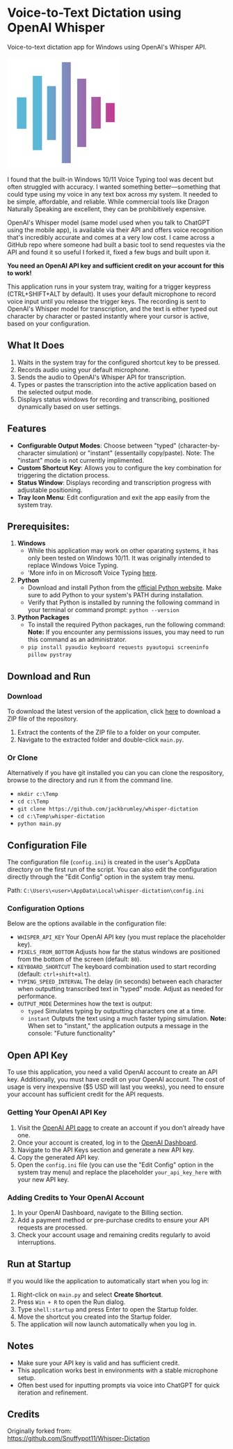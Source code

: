 # Voice-to-Text Dictation using OpenAI Whisper

Voice-to-text dictation app for Windows using OpenAI's Whisper API.

![alt text](/assets/icon256x256.png)

I found that the built-in Windows 10/11 Voice Typing tool was decent but often struggled with accuracy. I wanted something better—something that could type using my voice in any text box across my system. It needed to be simple, affordable, and reliable. While commercial tools like Dragon Naturally Speaking are excellent, they can be prohibitively expensive.

OpenAI's Whisper model (same model used when you talk to ChatGPT using the mobile app), is available via their API and offers voice recognition that's incredibly accurate and comes at a very low cost. I came across a GitHub repo where someone had built a basic tool to send requestes via the API and found it so useful I forked it, fixed a few bugs and built upon it.

**You need an OpenAI API key and sufficient credit on your account for this to work!**

This application runs in your system tray, waiting for a trigger keypress (CTRL+SHIFT+ALT by default). It uses your default microphone to record voice input until you release the trigger keys. The recording is sent to OpenAI's Whisper model for transcription, and the text is either typed out character by character or pasted instantly where your cursor is active, based on your configuration.

## What It Does

1. Waits in the system tray for the configured shortcut key to be pressed.
2. Records audio using your default microphone.
3. Sends the audio to OpenAI's Whisper API for transcription.
4. Types or pastes the transcription into the active application based on the selected output mode.
5. Displays status windows for recording and transcribing, positioned dynamically based on user settings.

## Features

- **Configurable Output Modes**: Choose between "typed" (character-by-character simulation) or "instant" (essentailly copy/paste). Note: The "instant" mode is not currently implimented.
- **Custom Shortcut Key**: Allows you to configure the key combination for triggering the dictation process.
- **Status Window**: Displays recording and transcription progress with adjustable positioning.
- **Tray Icon Menu**: Edit configuration and exit the app easily from the system tray.


## Prerequisites:

1. **Windows** 
   - While this application may work on other oparating systems, it has only been tested on Windows 10/11. It was originally intended to replace Windows Voice Typing.
   - 'More info in on Microsoft Voice Typing  [here](https://support.microsoft.com/en-au/windows/use-voice-typing-to-talk-instead-of-type-on-your-pc-fec94565-c4bd-329d-e59a-af033fa5689f).
2. **Python**
   - Download and install Python from the [official Python website](https://www.python.org/downloads/). Make sure to add Python to your system's PATH during installation.
   - Verify that Python is installed by running the following command in your terminal or command prompt: 
   `python --version`
3. **Python Packages**
   - To install the required Python packages, run the following command:
   **Note:** If you encounter any permissions issues, you may need to run this command as an administrator.
   - `pip install pyaudio keyboard requests pyautogui screeninfo pillow pystray`

## Download and Run

### Download
To download the latest version of the application, click [here](https://github.com/jackbrumley/whisper-dictation/archive/refs/heads/main.zip) to download a ZIP file of the repository.

1. Extract the contents of the ZIP file to a folder on your computer.
2. Navigate to the extracted folder and double-click `main.py`.


### Or  Clone

Alternatively if you have git installed you can you can clone the respository, browse to the directory and run it from the command line.
- `mkdir c:\Temp`
- `cd c:\Temp`
- `git clone https://github.com/jackbrumley/whisper-dictation`
- `cd c:\Temp\whisper-dictation`
- `python main.py`

## Configuration File

The configuration file (`config.ini`) is created in the user's AppData directory on the first run of the script. You can also edit the configuration directly through the "Edit Config" option in the system tray menu.

Path:
`C:\Users\<user>\AppData\Local\whisper-dictation\config.ini`

### Configuration Options

Below are the options available in the configuration file:

- `WHISPER_API_KEY` Your OpenAI API key (you must replace the placeholder key).
- `PIXELS_FROM_BOTTOM` Adjusts how far the status windows are positioned from the bottom of the screen (default: `80`).
- `KEYBOARD_SHORTCUT` The keyboard combination used to start recording (default: `ctrl+shift+alt`).
- `TYPING_SPEED_INTERVAL` The delay (in seconds) between each character when outputting transcribed text in "typed" mode. Adjust as needed for performance.
- `OUTPUT_MODE` Determines how the text is output:  
  - `typed` Simulates typing by outputting characters one at a time.  
  - `instant` Outputs the text using a much faster typing simulation. 
  **Note:** When set to "instant," the application outputs a message in the console: "Future functionality"

## Open API Key

To use this application, you need a valid OpenAI account to create an API key. Additionally, you must have credit on your OpenAI account. The cost of usage is very inexpensive ($5 USD will last you weeks), you need to ensure your account has sufficient credit for the API requests.

### Getting Your OpenAI API Key

1. Visit the [OpenAI API page](https://platform.openai.com/signup/) to create an account if you don’t already have one.
2. Once your account is created, log in to the [OpenAI Dashboard](https://platform.openai.com/account/api-keys).
3. Navigate to the API Keys section and generate a new API key.
4. Copy the generated API key.
5. Open the `config.ini` file (you can use the "Edit Config" option in the system tray menu) and replace the placeholder `your_api_key_here` with your new API key.

### Adding Credits to Your OpenAI Account

1. In your OpenAI Dashboard, navigate to the Billing section.
2. Add a payment method or pre-purchase credits to ensure your API requests are processed.
3. Check your account usage and remaining credits regularly to avoid interruptions.

## Run at Startup

If you would like the application to automatically start when you log in:

1. Right-click on `main.py` and select **Create Shortcut**.
2. Press `Win + R` to open the Run dialog.
3. Type `shell:startup` and press Enter to open the Startup folder.
4. Move the shortcut you created into the Startup folder.
5. The application will now launch automatically when you log in.

## Notes

- Make sure your API key is valid and has sufficient credit.
- This application works best in environments with a stable microphone setup.
- Often best used for inputting prompts via voice into ChatGPT for quick iteration and refinement.

## Credits

Originally forked from:  
https://github.com/Snuffypot11/Whisper-Dictation


